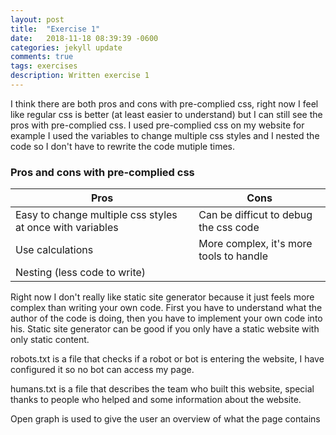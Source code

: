 ```yaml
---
layout: post
title:  "Exercise 1"
date:   2018-11-18 08:39:39 -0600
categories: jekyll update
comments: true
tags: exercises
description: Written exercise 1
---
```


I think there are both pros and cons with pre-complied css, right now I feel like regular css is better (at least easier to understand) but I can still see the pros with pre-complied css. I used pre-complied css on my website for example I used the variables to change multiple css styles and I nested the code so I don't have to rewrite the code mutiple times.

### Pros and cons with pre-complied css

| Pros                                                      | Cons                                    |
| --------------------------------------------------------- | --------------------------------------- |
| Easy to change multiple css styles at once with variables | Can be difficut to debug the css code   |
| Use calculations                                          | More complex, it's more tools to handle |
| Nesting (less code to write)                              |                                         |


Right now I don't really like static site generator because it just feels more complex than writing your own code. First you have to understand what the author of the code is doing, then you have to implement your own code into his. Static site generator can be good if you only have a static website with only static content.

robots.txt is a file that checks if a robot or bot is entering the website, I have configured it so no bot can access my page.

humans.txt is a file that describes the team who built this website, special thanks to people who helped and some information about the website.

Open graph is used to give the user an overview of what the page contains